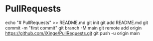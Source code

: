 ﻿# PullRequests
echo "# PullRequests" >> README.md
git init
git add README.md
git commit -m "first commit"
git branch -M main
git remote add origin https://github.com/iXinge/PullRequests.git
git push -u origin main
